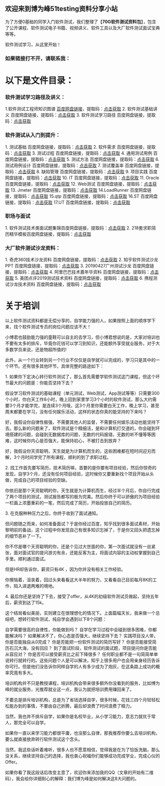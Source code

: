 ## 欢迎来到博为峰51testing资料分享小站

为了方便0基础的同学入门软件测试，我们整理了【**70G软件测试资料包**】，包含了公开课程、软件测试电子书籍、视频讲义、软件工具以及大厂软件测试面试宝典等等。

软件测试学习，从这里开始！
### 如果链接打不开，请联系我：

# 以下是文件目录：

### 软件测试学习路径及讲义：
1\.软件测试工程师知识图谱 [百度网盘链接](https://pan.baidu.com/s/1ksQiyAv4wTuWqdqTzNafTw)，提取码：[点击获取](http://kbyx0011.mikecrm.com/qCumvim)
2\. 软件测试基础讲义 百度网盘链接，提取码：[点击获取](http://kbyx0011.mikecrm.com/qCumvim)
3\. 软件测试学习路径 百度网盘链接，提取码：[点击获取](http://kbyx0011.mikecrm.com/qCumvim)

### 软件测试从入门到提升：
1\. 测试基础 百度网盘链接，提取码：[点击获取](http://kbyx0011.mikecrm.com/qCumvim)
2\. 软件需求 百度网盘链接，提取码：[点击获取](http://kbyx0011.mikecrm.com/qCumvim)
3\. 测试过程 百度网盘链接，提取码：[点击获取](http://kbyx0011.mikecrm.com/qCumvim)
4\. 通用测试用例 百度网盘链接，提取码：[点击获取](http://kbyx0011.mikecrm.com/qCumvim)
5\. 测试方法 百度网盘链接，提取码：[点击获取](http://kbyx0011.mikecrm.com/qCumvim)
6\. 测试用例设计 百度网盘链接，提取码：[点击获取](http://kbyx0011.mikecrm.com/qCumvim)
7\. 测试覆盖率 百度网盘链接，提取码：[点击获取](http://kbyx0011.mikecrm.com/qCumvim)
8\. 缺陷管理 百度网盘链接，提取码：[点击获取](http://kbyx0011.mikecrm.com/qCumvim)
9\. 项目实践 百度网盘链接，提取码：[点击获取](http://kbyx0011.mikecrm.com/qCumvim)
10\. IT 百度网盘链接，提取码：[点击获取](http://kbyx0011.mikecrm.com/qCumvim)
11\. Oracle 百度网盘链接，提取码：[点击获取](http://kbyx0011.mikecrm.com/qCumvim)
12\. Web测试 百度网盘链接，提取码：[点击获取](http://kbyx0011.mikecrm.com/qCumvim)
13\. Jmeter 百度网盘链接，提取码：[点击获取](http://kbyx0011.mikecrm.com/qCumvim)
14\.LoadRunner 百度网盘链接，提取码：[点击获取](http://kbyx0011.mikecrm.com/qCumvim)
15\.qtp 百度网盘链接，提取码：[点击获取](http://kbyx0011.mikecrm.com/qCumvim)
16\.ST 百度网盘链接，提取码：[点击获取](http://kbyx0011.mikecrm.com/qCumvim)
17\.UT 百度网盘链接，提取码：[点击获取](http://kbyx0011.mikecrm.com/qCumvim)

### 职场与面试
1\. 软件测试技术类面试题集锦百度网盘链接，提取码：[点击获取](http://kbyx0011.mikecrm.com/qCumvim)
2\. 218套求职简历精华模板百度网盘链接，提取码：[点击获取](http://kbyx0011.mikecrm.com/qCumvim)

### 大厂软件测试沙龙资料：
1\. 奇虎360技术沙龙资料 百度网盘链接，提取码：[点击获取](http://kbyx0011.mikecrm.com/qCumvim)
2\. 知乎软件测试沙龙PPT 百度网盘链接，提取码：[点击获取](http://kbyx0011.mikecrm.com/qCumvim)
3\. 20190427广州测试沙龙 百度网盘链接，提取码：[点击获取](http://kbyx0011.mikecrm.com/qCumvim)
4\. 阿里巴巴技术嘉年华资料 百度网盘链接，提取码：[点击获取](http://kbyx0011.mikecrm.com/qCumvim)
5\. 美团点评2019测试技术资料 百度网盘链接，提取码：[点击获取](http://kbyx0011.mikecrm.com/qCumvim)
6\. 携程测试沙龙技术资料 百度网盘链接，提取码：[点击获取](http://kbyx0011.mikecrm.com/qCumvim)

# 关于培训
以上软件测试资料都是无偿分享的，自学能力强的人，如果按照上面的顺序学下来，找个软件测试专员的岗位问题应该不大！

小博君也鼓励能力强的童鞋可以自主的去学习，但小博君想说的是，大家对培训也不要有太多的排斥，毕竟你花钱可以学习到知识，还能额外享受就业服务，对于大多数学员来说，还是物超所值的!

此外，从一个行业转到另一个行业不仅仅是自学就可以完成的，学习只是其中的一个环节。还有很多其他环节，具体完整的路途如下：

1\. 如果你下定决心转行软件测试了，那么首先需要学软件测试这门课程，但这个环节最大的问题是：你能否坚持下去？

假设学习软件测试的基础课程（单元测试，Web测试，App测试等等）只需要300个小时，你白天工作8小时，晚上回到家里学习3个小时的软件测试，那么大约需要3个月才能学完，是连续3个月哦，这3个月里你需要白天工作，晚上学习，甚至周末都要在学习，没有任何娱乐活动，这样的状态你真的能坚持的下来吗？

好，我假设你自律性极强，不需要其他人的监督，不需要任何娱乐活动也能坚持下去。那么新的问题来了，软件测试是个精细活，是和计算机打交道的，你会碰到环境搭建的问题，会碰到无数据库的问题，无数的代码报错，无数的听不懂等等困难，这时候你内心是否强大，能保持初心，不被打击到放弃？

好，我假设你天资聪明，天生就是为计算机而生的，这些困难都在短时间迎刃而解，3个月时间学完了所有课程，顺利的到了求职过程。

2\. 找工作首先要写简历，技术简历嘛，首要的是你要有项目经验，然后你惊奇的发现，自学3个月，还没有任何项目经验，这时候你又要重新找个项目开始从头做，完成自己的项目经验的空缺。

你依旧是那个天资聪明的你，天生就是为计算机而生，经过半个月后，你自行完成了两个项目的测试，测试报告都写的极为完美。然后你终于可以骄傲的为项目经验一栏画上浓墨重彩的一笔，然后完成了简历，开始投放自己的简历。

3\. 在克服种种压力之后，你终于收到了面试通知。

但问题随之而来，如何准备面试？于是你经过百度，知乎找到很多面试素材，开始黎明前的备战，这个过程中你发现自己有很多知识忘掉了，于是你又回头把遗忘掉的细节恶补了一下。

你不尽是哪个天资聪明的你，还是个见过大世面的你，第一次面试就没有一丝紧张，面对面试官的提问游刃有余，还能反客为主，将面试内容的主动权掌握到自己手里。顺利通过面试。

但是HR却告诉你，薪资只有4K ，因为你并没有相关工作经验。

你懊恼着，沮丧着，回过头来看看这大半年的努力，又看看自己目前每月8K的工作，陷入进退两难的境地。

4\. 最后你还是坚持了下去，接受了offer，从4K的初级软件测试员做起，坚持五年后，薪资到达了15k。

这个结局看似美丽，实则建立在很理想化的情况下。上面篇幅天长，我来做一个总结吧，想转行软件测试，纯自学会遇到以下8个问题：

自学需要很高的自律性，你能做到吗？
自学在学习过程中会碰到很多困难，你都能解决吗？
如果解决不了，你心态是否强大，继续坚持下去？
实践项目没人带，你是否能独自从0完成？
你是否能把一份软件测试的简历写好？
你是否能接受简历石沉大海，没有回应？
到了面试阶段，软件测试的面试题，项目提问你是否能从容应对？
你是否可以接受薪资比之前下降很多？
任何职业都不是一句简简单单说转行就转行的。这些问题个人是可以解决，知乎上很多用户也会用亲身经历告诉你可行。但是他们没告诉你同样自学的人有多少成为了炮灰，在这条路上成功的概率究竟有多大。

培训机构并不只是教授课程，培训机构会带来很多额外你没看到的服务，比如博为峰的就业服务，光推荐就业这一点，我认为就把培训费用赚回来了。

不要总是排斥培训机构，总是为了省钱选择自学，很多时候，花钱三四个月轻轻松松能办到的事情，不要由自己折腾，最后却浪费了时间浪费了精力。

当然，我也并不排斥自学，如果你是名校毕业，从小学习能力，意志力就优于常人，那完全可以自学。

如果你一直以来学习能力都很平庸，也没那么自律，那我推荐你要么去培训机构，要么就直接放弃转行软件测试这个念头。

当然，我这些话听着难听，很多人也不愿意相信，觉得我是在为了恰饭洗脑，那么没关系，继续坚持自己的选择，我也衷心祝福你们能够成功完成学业，完成心仪的Offer。

如果你看了我这段话后改变主意了，欢迎你来添加我的QQ（文章的开始有二维码），我会给你详细耐心的解释：我们博为峰是如何解决这8大问题的。

